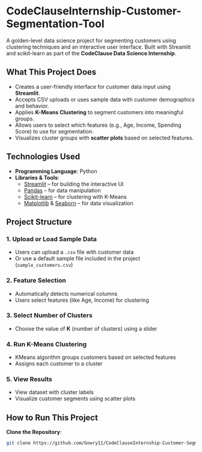 # CodeClauseInternship-Customer-Segmentation-Tool

A golden-level data science project for segmenting customers using clustering techniques and an interactive user interface. Built with Streamlit and scikit-learn as part of the **CodeClause Data Science Internship**.

## What This Project Does

- Creates a user-friendly interface for customer data input using **Streamlit**.
- Accepts CSV uploads or uses sample data with customer demographics and behavior.
- Applies **K-Means Clustering** to segment customers into meaningful groups.
- Allows users to select which features (e.g., Age, Income, Spending Score) to use for segmentation.
- Visualizes cluster groups with **scatter plots** based on selected features.

## Technologies Used

- **Programming Language**: Python  
- **Libraries & Tools**:
  - [Streamlit](https://streamlit.io/) – for building the interactive UI
  - [Pandas](https://pandas.pydata.org/) – for data manipulation
  - [Scikit-learn](https://scikit-learn.org/) – for clustering with K-Means
  - [Matplotlib](https://matplotlib.org/) & [Seaborn](https://seaborn.pydata.org/) – for data visualization

## Project Structure

### 1. Upload or Load Sample Data
- Users can upload a `.csv` file with customer data
- Or use a default sample file included in the project (`sample_customers.csv`)

### 2. Feature Selection
- Automatically detects numerical columns
- Users select features (like Age, Income) for clustering

### 3. Select Number of Clusters
- Choose the value of **K** (number of clusters) using a slider

### 4. Run K-Means Clustering
- KMeans algorithm groups customers based on selected features
- Assigns each customer to a cluster

### 5. View Results
- View dataset with cluster labels
- Visualize customer segments using scatter plots

## How to Run This Project

**Clone the Repository**:
```bash
git clone https://github.com/Gowry11/CodeClauseInternship-Customer-Segmentation-Tool-2-.git

